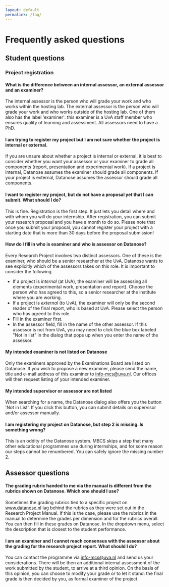 ```yaml
---
layout: default
permalink: /faq/
---
```


# Frequently asked questions

## Student questions

### Project registration

#### What is the difference between an internal assessor, an external assessor and an examiner?
The internal assessor is the person who will grade your work and who works within the hosting lab. The external assessor is the person who will grade your work and who works outside of the hosting lab. One of them also has the label 'examiner': this examiner is a UvA staff member who ensures quality of learning and assessment. All assessors need to have a PhD.

#### I am trying to register my project but I am not sure whether the project is internal or external.
If you are unsure about whether a project is internal or external, it is best to consider whether you want your assessor or your examiner to grade all components (report, presentation and experimental work). If a project is internal, Datanose assumes the examiner should grade all components. If your project is external, Datanose assumes the assessor should grade all components.

#### I want to register my project, but do not have a proposal yet that I can submit. What should I do?
This is fine. Registration is the first step. It just lets you detail where and with whom you will do your internship. After registration, you can submit your research proposal and you have a month to do so. Please note that once you submit your proposal, you cannot register your project with a starting date that is more than 30 days before the proposal submission!

#### How do I fill in who is examiner and who is assessor on Datanose?
Every Research Project involves two distinct assessors. One of these is the examiner, who should be a senior researcher at the UvA. Datanose wants to see explicitly which of the assessors takes on this role. It is important to consider the following.

* If a project is *internal* (at UvA), the examiner will be assessing all elements (experimental work, presentation and report). Choose the person who has agreed to this, so a senior researcher at the institute where you are working.
* If a project is *external* (to UvA), the examiner will only be the second reader of the final report, who is based at UvA. Please select the person who has agreed to this role.
* Fill in the examiner first.
* In the assessor field, fill in the name of the other assessor. If this assessor is not from UvA, you may need to click the blue box labeled "Not in list" in the dialog that pops up when you enter the name of the assessor.

#### My intended examiner is not listed on Datanose
Only the examiners approved by the Examinations Board are listed on Datanose. If you wish to propose a new examiner, please send the name, title and e-mail address of this examiner to info-mcs@uva.nl. Our offices will then request listing of your intended examiner.

#### My intended supervisor or assessor are not listed
When searching for a name, the Datanose dialog also offers you the button 'Not in List'. If you click this button, you can submit details on supervisor and/or assessor manually.

#### I am registering my project on Datanose, but step 2 is missing. Is something wrong?
This is an oddity of the Datanose system. MBCS skips a step that many other educational programmes use during internships, and for some reason our steps cannot be renumbered. You can safely ignore the missing number 2.

## Assessor questions

#### The grading rubric handed to me via the manual is different from the rubrics shown on Datanose. Which one should I use?
Sometimes the grading rubrics tied to a specific project on www.datanose.nl lag behind the rubrics as they were set out in the Research Project Manual. If this is the case, please use the rubrics in the manual to determine the grades per dimension and for the rubrics overall. You can then fill in these grades on Datanose. In the dropdown menu, select the description that is closest to the student performance.

#### I am an examiner and I cannot reach consensus with the assessor about the grading for the research project report. What should I do?
You can contact the programme via info-mcs@uva.nl and send us your considerations. There will be then an additional internal assessment of the work submitted by the student, to arrive at a third opinion. On the basis of this opinion, you can choose to modify your grade or to let it stand: the final grade is then decided by you, as formal examiner of the project.
